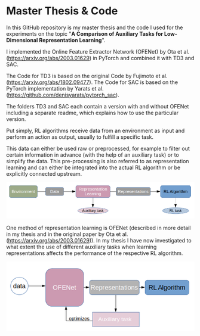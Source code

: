 # Master Thesis & Code
In this GitHub repository is my master thesis and the code I used for the experiments on the topic "**A Comparison of Auxiliary Tasks for Low-Dimensional Representation Learning**".

I implemented the Online Feature Extractor Network (OFENet) by Ota et al. (https://arxiv.org/abs/2003.01629) in PyTorch and 
combined it with TD3 and SAC.

The Code for TD3 is based on the original Code by Fujimoto et al. (https://arxiv.org/abs/1802.09477).
The Code for SAC is based on the PyTorch implementation by Yarats et al. (https://github.com/denisyarats/pytorch_sac).

The folders TD3 and SAC each contain a version with and without OFENet including a separate readme, which explains how to use the particular version.

Put simply, RL algorithms receive data from an environment as input and perform an action as output, usually to fulfill a specific task. 

This data can either be used raw or preprocessed, for example to filter out certain information in advance (with the help of an auxiliary task) or to simplify the data. This pre-processing is also referred to as representation learning and can either be integrated into the actual RL algorithm or be explicitly connected upstream.

![plot](./pics/1.png)

One method of representation learning is OFENet (described in more detail in my thesis and in the original paper by Ota et al. (https://arxiv.org/abs/2003.01629)). In my thesis I have now investigated to what extent the use of different auxiliary tasks when learning representations affects the performance of the respective RL algorithm.

![plot](./pics/2.png)



